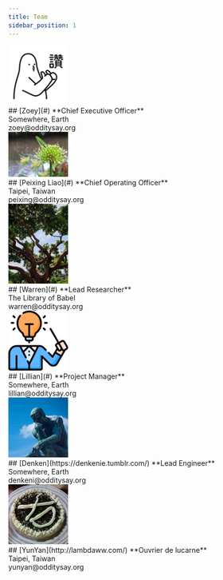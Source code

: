 ```yaml
---
title: Team
sidebar_position: 1
---
```


<div class="container">

<div class="row profile">
<div class="col col--3 text--right">
<img src="/img/profile/zoey.png" width="120px" />
</div>
<div class="col col--9">
## [Zoey](#)
**Chief Executive Officer** <br/>
Somewhere, Earth <br/>
zoey@odditysay.org
</div>
</div>

<div class="row profile">
<div class="col col--3 text--right">
<img src="/img/profile/px.jpg" width="120px" />
</div>
<div class="col col--9">
## [Peixing Liao](#)
**Chief Operating Officer** <br/>
Taipei, Taiwan <br/>
peixing@odditysay.org
</div>
</div>

<div class="row profile">
<div class="col col--3 text--right">
<img src="/img/profile/wr.jpg" width="120px" />
</div>
<div class="col col--9">
## [Warren](#)
**Lead Researcher** <br/>
The Library of Babel <br/>
warren@odditysay.org
</div>
</div>

<div class="row profile">
<div class="col col--3 text--right">
<img src="/img/profile/default.png" width="120px" />
</div>
<div class="col col--9">
## [Lillian](#)
**Project Manager** <br/>
Somewhere, Earth <br/>
lillian@odditysay.org
</div>
</div>

<div class="row profile">
<div class="col col--3 text--right">
<img src="/img/profile/dk.jpg" width="120px" />
</div>
<div class="col col--9">
## [Denken](https://denkenie.tumblr.com/)
**Lead Engineer** <br/>
Somewhere, Earth <br/>
denkeni@odditysay.org
</div>
</div>

<div class="row profile">
<div class="col col--3 text--right">
<img src="/img/profile/yy.jpg" width="120px" />
</div>
<div class="col col--9">
## [YunYan](http://lambdaww.com/)
**Ouvrier de lucarne** <br/>
Taipei, Taiwan <br/>
yunyan@odditysay.org
</div>
</div>

</div>
